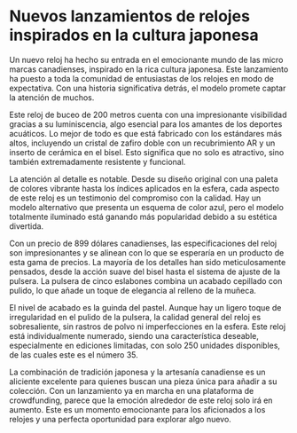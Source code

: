 # Nuevos lanzamientos de relojes inspirados en la cultura japonesa

Un nuevo reloj ha hecho su entrada en el emocionante mundo de las micro marcas canadienses, inspirado en la rica cultura japonesa. Este lanzamiento ha puesto a toda la comunidad de entusiastas de los relojes en modo de expectativa. Con una historia significativa detrás, el modelo promete captar la atención de muchos.

Este reloj de buceo de 200 metros cuenta con una impresionante visibilidad gracias a su luminiscencia, algo esencial para los amantes de los deportes acuáticos. Lo mejor de todo es que está fabricado con los estándares más altos, incluyendo un cristal de zafiro doble con un recubrimiento AR y un inserto de cerámica en el bisel. Esto significa que no solo es atractivo, sino también extremadamente resistente y funcional.

La atención al detalle es notable. Desde su diseño original con una paleta de colores vibrante hasta los índices aplicados en la esfera, cada aspecto de este reloj es un testimonio del compromiso con la calidad. Hay un modelo alternativo que presenta un esquema de color azul, pero el modelo totalmente iluminado está ganando más popularidad debido a su estética divertida.

Con un precio de 899 dólares canadienses, las especificaciones del reloj son impresionantes y se alinean con lo que se esperaría en un producto de esta gama de precios. La mayoría de los detalles han sido meticulosamente pensados, desde la acción suave del bisel hasta el sistema de ajuste de la pulsera. La pulsera de cinco eslabones combina un acabado cepillado con pulido, lo que añade un toque de elegancia al relleno de la muñeca.

El nivel de acabado es la guinda del pastel. Aunque hay un ligero toque de irregularidad en el pulido de la pulsera, la calidad general del reloj es sobresaliente, sin rastros de polvo ni imperfecciones en la esfera. Este reloj está individualmente numerado, siendo una característica deseable, especialmente en ediciones limitadas, con solo 250 unidades disponibles, de las cuales este es el número 35.

La combinación de tradición japonesa y la artesanía canadiense es un aliciente excelente para quienes buscan una pieza única para añadir a su colección. Con un lanzamiento ya en marcha en una plataforma de crowdfunding, parece que la emoción alrededor de este reloj solo irá en aumento. Este es un momento emocionante para los aficionados a los relojes y una perfecta oportunidad para explorar algo nuevo.
